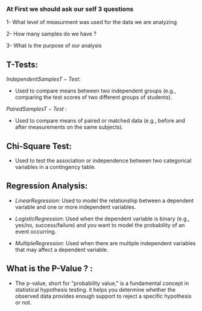 ### At First we should ask our self 3 questions

1- What level of measurment was used for the data we are analyzing

2- How many samples do we have ?

3- What is the purpose of our analysis

## T-Tests:

$Independent Samples T-Test$:

- Used to compare means between two independent groups
  (e.g., comparing the test scores of two different groups of students).

$Paired Samples T-Test$ :

- Used to compare means of paired or matched data
  (e.g., before and after measurements on the same subjects).

## Chi-Square Test:

- Used to test the association or independence between two categorical variables in a contingency table.

## Regression Analysis:

- $Linear Regression$: Used to model the relationship between a dependent variable and one or more independent variables.

- $Logistic Regression$: Used when the dependent variable is binary (e.g., yes/no, success/failure) and you want to model the probability of an event occurring.

- $Multiple Regression$: Used when there are multiple independent variables that may affect a dependent variable.

## What is the P-Value ? :

- The p-value, short for "probability value," is a fundamental concept in statistical hypothesis testing. it helps you determine whether the observed data provides enough support to reject a specific hypothesis or not.
